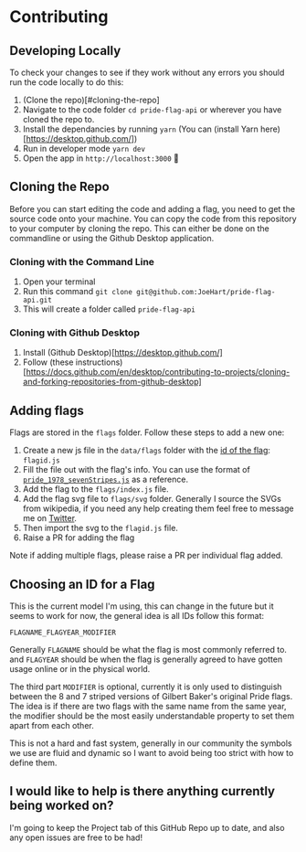 # Contributing

## Developing Locally

To check your changes to see if they work without any errors you should run the code locally to do this:

1. (Clone the repo)[#cloning-the-repo]
2. Navigate to the code folder `cd pride-flag-api` or wherever you have cloned the repo to.
3. Install the dependancies by running `yarn` (You can (install Yarn here)[https://desktop.github.com/])
4. Run in developer mode `yarn dev`
5. Open the app in `http://localhost:3000` 🎉

## Cloning the Repo

Before you can start editing the code and adding a flag, you need to get the source code onto your machine. You can copy the code from this repository to your computer by cloning the repo. This can either be done on the commandline or using the Github Desktop application.

### Cloning with the Command Line

1. Open your terminal
2. Run this command `git clone git@github.com:JoeHart/pride-flag-api.git`
3. This will create a folder called `pride-flag-api`

### Cloning with Github Desktop

1. Install (Github Desktop)[https://desktop.github.com/]
2. Follow (these instructions)[https://docs.github.com/en/desktop/contributing-to-projects/cloning-and-forking-repositories-from-github-desktop]

## Adding flags

Flags are stored in the `flags` folder. Follow these steps to add a new one:

1. Create a new js file in the `data/flags` folder with the [id of the flag](#choosing-an-id-for-a-flag): `flagid.js`
2. Fill the file out with the flag's info. You can use the format of [`pride_1978_sevenStripes.js`](./data/flags/pride_1978_sevenStripes.js) as a reference.
3. Add the flag to the `flags/index.js` file.
4. Add the flag svg file to `flags/svg` folder. Generally I source the SVGs from wikipedia, if you need any help creating them feel free to message me on [Twitter](https://twitter.com/joehart).
5. Then import the svg to the `flagid.js` file.
6. Raise a PR for adding the flag

Note if adding multiple flags, please raise a PR per individual flag added.

## Choosing an ID for a Flag

This is the current model I'm using, this can change in the future but it seems to work for now, the general idea is all IDs follow this format:

```
FLAGNAME_FLAGYEAR_MODIFIER
```

Generally `FLAGNAME` should be what the flag is most commonly referred to. and `FLAGYEAR` should be when the flag is generally agreed to have gotten usage online or in the physical world.

The third part `MODIFIER` is optional, currently it is only used to distinguish between the 8 and 7 striped versions of Gilbert Baker's original Pride flags. The idea is if there are two flags with the same name from the same year, the modifier should be the most easily understandable property to set them apart from each other.

This is not a hard and fast system, generally in our community the symbols we use are fluid and dynamic so I want to avoid being too strict with how to define them.

## I would like to help is there anything currently being worked on?

I'm going to keep the Project tab of this GitHub Repo up to date, and also any open issues are free to be had!
